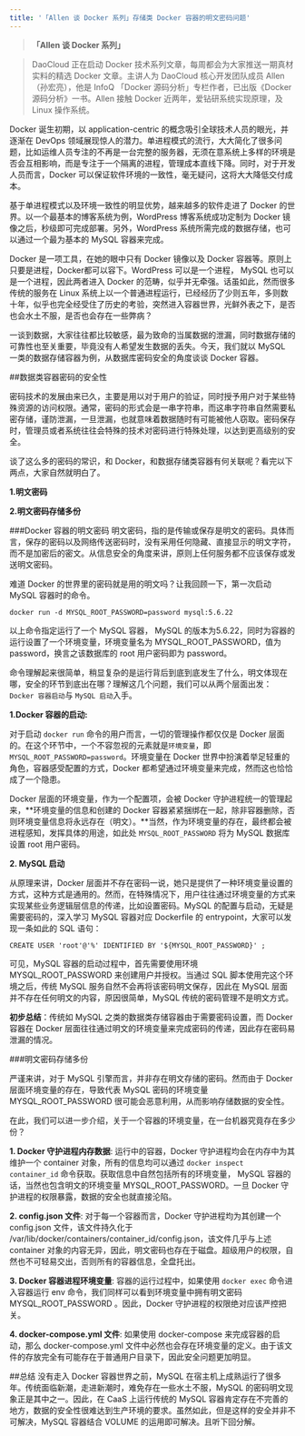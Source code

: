 ```yaml
---
title: '「Allen 谈 Docker 系列」存储类 Docker 容器的明文密码问题'
---
```


> **「Allen 谈 Docker 系列」**

> DaoCloud 正在启动 Docker 技术系列文章，每周都会为大家推送一期真材实料的精选 Docker 文章。主讲人为 DaoCloud 核心开发团队成员 Allen（孙宏亮），他是 InfoQ 「Docker 源码分析」专栏作者，已出版《Docker 源码分析》一书。Allen 接触 Docker 近两年，爱钻研系统实现原理，及 Linux 操作系统。


Docker 诞生初期，以 application-centric 的概念吸引全球技术人员的眼光，并逐渐在 DevOps 领域展现惊人的潜力。单进程模式的流行，大大简化了很多问题，比如运维人员专注的不再是一台完整的服务器，无须在意系统上多样的环境是否会互相影响，而是专注于一个隔离的进程，管理成本直线下降。同时，对于开发人员而言，Docker 可以保证软件环境的一致性，毫无疑问，这将大大降低交付成本。

基于单进程模式以及环境一致性的明显优势，越来越多的软件走进了 Docker 的世界。以一个最基本的博客系统为例，WordPress 博客系统成功定制为 Docker 镜像之后，秒级即可完成部署。另外，WordPress 系统所需完成的数据存储，也可以通过一个最为基本的 MySQL 容器来完成。

Docker 是一项工具，在她的眼中只有 Docker 镜像以及 Docker 容器等。原则上只要是进程，Docker都可以容下。WordPress 可以是一个进程， MySQL 也可以是一个进程，因此两者进入 Docker 的范畴，似乎并无牵强。话虽如此，然而很多传统的服务在 Linux 系统上以一个普通进程运行，已经经历了少则五年，多则数十年，似乎也完全经受住了历史的考验，突然进入容器世界，光鲜外表之下，是否也会水土不服，是否也会存在一些弊病？

一谈到数据，大家往往都比较敏感，最为致命的当属数据的泄漏，同时数据存储的可靠性也至关重要，毕竟没有人希望发生数据的丢失。今天，我们就以 MySQL 一类的数据存储容器为例，从数据库密码安全的角度谈谈 Docker 容器。

##数据类容器密码的安全性

密码技术的发展由来已久，主要是用以对于用户的验证，同时授予用户对于某些特殊资源的访问权限。通常，密码的形式会是一串字符串，而这串字符串自然需要私密存储，谨防泄漏，一旦泄漏，也就意味着数据随时有可能被他人窃取。密码保存时，管理员或者系统往往会特殊的技术对密码进行特殊处理，以达到更高级别的安全。

谈了这么多的密码的常识，和 Docker，和数据存储类容器有何关联呢？看完以下两点，大家自然就明白了。

**1.明文密码**

**2.明文密码存储多份**

###Docker 容器的明文密码
明文密码，指的是传输或保存是明文的密码。具体而言，保存的密码以及网络传送密码时，没有采用任何隐藏、直接显示的明文字符，而不是加密后的密文。从信息安全的角度来讲，原则上任何服务都不应该保存或发送明文密码。

难道 Docker 的世界里的密码就是用的明文吗？让我回顾一下，第一次启动 MySQL 容器时的命令。

```
docker run -d MYSQL_ROOT_PASSWORD=password mysql:5.6.22
```

以上命令指定运行了一个 MySQL 容器， MySQL 的版本为5.6.22，同时为容器的运行设置了一个环境变量，环境变量名为 MYSQL_ROOT_PASSWORD，值为 password，换言之该数据库的 root 用户密码即为 password。

命令理解起来很简单，稍显复杂的是运行背后到底到底发生了什么，明文体现在哪，安全的环节到底出在哪？理解这几个问题，我们可以从两个层面出发：`Docker 容器启动`与 `MySQL 启动`入手。

**1.Docker 容器的启动:**

对于启动 `docker run` 命令的用户而言，一切的管理操作都仅仅是 Docker 层面的。在这个环节中，一个不容忽视的元素就是`环境变量`，即 `MYSQL_ROOT_PASSWORD=password`。环境变量在 Docker 世界中扮演着举足轻重的角色，容器感受配置的方式，Docker 都希望通过环境变量来完成，然而这也恰恰成了一个隐患。
 
Docker 层面的环境变量，作为一个配置项，会被 Docker 守护进程统一的管理起来，**环境变量的信息和创建的 Docker 容器紧紧捆绑在一起，除非容器删除，否则环境变量信息将永远存在（明文）。**当然，作为环境变量的存在，最终都会被进程感知，发挥具体的用途，如此处 `MYSQL_ROOT_PASSWORD` 将为 MySQL 数据库设置 root 用户密码。

**2. MySQL 启动**

从原理来讲，Docker 层面并不存在密码一说，她只是提供了一种环境变量设置的方式，这种方式是通用的。然而，在特殊情况下，用户往往通过环境变量的方式来实现某些业务逻辑层信息的传递，比如设置密码。MySQL 的配置与启动，无疑是需要密码的，深入学习 MySQL 容器对应 Dockerfile 的 entrypoint，大家可以发现一条如此的 SQL 语句：

```
CREATE USER 'root'@'%' IDENTIFIED BY '${MYSQL_ROOT_PASSWORD}' ;
``` 

可见，MySQL 容器的启动过程中，首先需要使用环境 MYSQL_ROOT_PASSWORD 来创建用户并授权。当通过 SQL 脚本使用完这个环境之后，传统 MySQL 服务自然不会再将该密码明文保存，因此在 MySQL 层面并不存在任何明文的内容，原因很简单，MySQL 传统的密码管理不是明文方式。

**初步总结**：传统如 MySQL 之类的数据类存储容器由于需要密码设置，而 Docker 容器在 Docker 层面往往通过明文的环境变量来完成密码的传递，因此存在密码易泄漏的情况。

###明文密码存储多份

严谨来讲，对于 MySQL 引擎而言，并非存在明文存储的密码。然而由于 Docker 层面环境变量的存在，导致代表 MySQL 密码的环境变量 MYSQL_ROOT_PASSWORD 很可能会恶意利用，从而影响存储数据的安全性。

在此，我们可以进一步介绍，关于一个容器的环境变量，在一台机器究竟存在多少份？

**1. Docker 守护进程内存数据**: 运行中的容器，Docker 守护进程均会在内存中为其维护一个 container 对象，所有的信息均可以通过 `docker inspect container_id` 命令获取。获取信息中自然包括所有的环境变量， MySQL 容器的话，当然也包含明文的环境变量 MYSQL_ROOT_PASSWORD。一旦 Docker 守护进程的权限暴露，数据的安全也就直接沦陷。

**2. config.json 文件**: 对于每一个容器而言，Docker 守护进程均为其创建一个 config.json 文件，该文件持久化于 /var/lib/docker/containers/container_id/config.json，该文件几乎与上述 container 对象的内容无异，因此，明文密码也存在于磁盘。超级用户的权限，自然也不可轻易交出，否则所有的容器信息，全盘托出。

**3. Docker 容器进程环境变量**: 容器的运行过程中，如果使用 `docker exec` 命令进入容器运行 env 命令，我们同样可以看到环境变量中拥有明文密码 MYSQL_ROOT_PASSWORD 。因此，Docker 守护进程的权限绝对应该严控把关。

**4. docker-compose.yml 文件**: 如果使用 docker-compose 来完成容器的启动，那么 docker-compose.yml 文件中必然也会存在环境变量的定义。由于该文件的存放完全有可能存在于普通用户目录下，因此安全问题更加明显。


##总结
没有走入 Docker 容器世界之前，MySQL 在宿主机上成熟运行了很多年。传统面临新潮，走进新潮时，难免存在一些水土不服，MySQL 的密码明文现象正是其中之一。因此，在 CaaS 上运行传统的 MySQL 容器肯定存在不完善的地方，数据的安全性很难达到生产环境的要求。虽然如此，但是这样的安全并非不可解决，MySQL 容器结合 VOLUME 的运用即可解决。且听下回分解。


